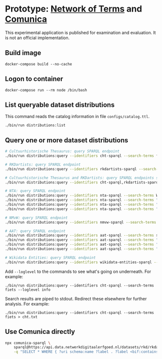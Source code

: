 Prototype: [Network of Terms](https://www.netwerkdigitaalerfgoed.nl/en/knowledge-services/usable-digital-heritage/network-of-terms/) and [Comunica](https://comunica.linkeddatafragments.org/)
==============================

This experimental application is published for examination and evaluation. It is not an official implementation.

## Build image

    docker-compose build --no-cache

## Logon to container

    docker-compose run --rm node /bin/bash

## List queryable dataset distributions

This command reads the catalog information in file `configs/catalog.ttl`.

    ./bin/run distributions:list

## Query one or more dataset distributions

```bash
# Cultuurhistorische Thesaurus: query SPARQL endpoint
./bin/run distributions:query --identifiers cht-sparql --search-terms fiets

# RKDartists: query SPARQL endpoint
./bin/run distributions:query --identifiers rkdartists-sparql --search-terms Gogh

# Cultuurhistorische Thesaurus and RKDartists: query SPARQL endpoints simultaneously
./bin/run distributions:query --identifiers cht-sparql,rkdartists-sparql --search-terms Gogh

# NTA: query SPARQL endpoint
./bin/run distributions:query --identifiers nta-sparql --search-terms Wieringa
./bin/run distributions:query --identifiers nta-sparql --search-terms "'Wier*'"
./bin/run distributions:query --identifiers nta-sparql --search-terms "Wieringa OR Mulisch"
./bin/run distributions:query --identifiers nta-sparql --search-terms "Jan AND Vries"

# NMvW: query SPARQL endpoint
./bin/run distributions:query --identifiers nmvw-sparql --search-terms eiland

# AAT: query SPARQL endpoint
./bin/run distributions:query --identifiers aat-sparql --search-terms schilderij
./bin/run distributions:query --identifiers aat-sparql --search-terms "schil*"
./bin/run distributions:query --identifiers aat-sparql --search-terms "schilderij OR tekening"
./bin/run distributions:query --identifiers aat-sparql --search-terms "cartoon* OR prent*"

# Wikidata Entities: query SPARQL endpoint
./bin/run distributions:query --identifiers wikidata-entities-sparql --search-terms Rembrandt
```

Add `--loglevel` to the commands to see what's going on underneath. For example:

    ./bin/run distributions:query --identifiers cht-sparql --search-terms fiets --loglevel info

Search results are piped to stdout. Redirect these elsewhere for further analysis. For example:

    ./bin/run distributions:query --identifiers cht-sparql --search-terms fiets > cht.txt

## Use Comunica directly

```bash
npx comunica-sparql \
    sparql@https://api.data.netwerkdigitaalerfgoed.nl/datasets/rkd/rkdartists/services/rkdartists/sparql \
    -q "SELECT * WHERE { ?uri schema:name ?label . ?label <bif:contains> 'gogh' } LIMIT 10"
```
